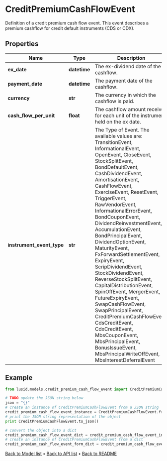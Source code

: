 # CreditPremiumCashFlowEvent

Definition of a credit premium cash flow event.  This event describes a premium cashflow for credit default instruments (CDS or CDX).

## Properties
Name | Type | Description | Notes
------------ | ------------- | ------------- | -------------
**ex_date** | **datetime** | The ex-dividend date of the cashflow. | 
**payment_date** | **datetime** | The payment date of the cashflow. | 
**currency** | **str** | The currency in which the cashflow is paid. | 
**cash_flow_per_unit** | **float** | The cashflow amount received for each unit of the instrument held on the ex date. | [optional] 
**instrument_event_type** | **str** | The Type of Event. The available values are: TransitionEvent, InformationalEvent, OpenEvent, CloseEvent, StockSplitEvent, BondDefaultEvent, CashDividendEvent, AmortisationEvent, CashFlowEvent, ExerciseEvent, ResetEvent, TriggerEvent, RawVendorEvent, InformationalErrorEvent, BondCouponEvent, DividendReinvestmentEvent, AccumulationEvent, BondPrincipalEvent, DividendOptionEvent, MaturityEvent, FxForwardSettlementEvent, ExpiryEvent, ScripDividendEvent, StockDividendEvent, ReverseStockSplitEvent, CapitalDistributionEvent, SpinOffEvent, MergerEvent, FutureExpiryEvent, SwapCashFlowEvent, SwapPrincipalEvent, CreditPremiumCashFlowEvent, CdsCreditEvent, CdxCreditEvent, MbsCouponEvent, MbsPrincipalEvent, BonusIssueEvent, MbsPrincipalWriteOffEvent, MbsInterestDeferralEvent | 

## Example

```python
from lusid.models.credit_premium_cash_flow_event import CreditPremiumCashFlowEvent

# TODO update the JSON string below
json = "{}"
# create an instance of CreditPremiumCashFlowEvent from a JSON string
credit_premium_cash_flow_event_instance = CreditPremiumCashFlowEvent.from_json(json)
# print the JSON string representation of the object
print CreditPremiumCashFlowEvent.to_json()

# convert the object into a dict
credit_premium_cash_flow_event_dict = credit_premium_cash_flow_event_instance.to_dict()
# create an instance of CreditPremiumCashFlowEvent from a dict
credit_premium_cash_flow_event_form_dict = credit_premium_cash_flow_event.from_dict(credit_premium_cash_flow_event_dict)
```
[Back to Model list](../README.md#documentation-for-models) &#8226; [Back to API list](../README.md#documentation-for-api-endpoints) &#8226; [Back to README](../README.md)


